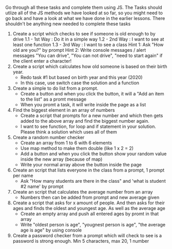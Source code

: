 Go through all these tasks and complete them using JS.
The Tasks should utlize all of the JS methods we have looked at so far, so you might need to go back and have a look at what we have done in the earlier lessons.
There shouldn't be anything new needed to complete these tasks

1. Create a script which checks to see if someone is old enough to by drive
   1.1 - 1st Way : Do it in a simple way
   1.2 - 2nd Way : I want to see at least one function
   1.3 - 3rd Way : I want to see a class
   Hint 1: Ask "How old are you?" by prompt
   Hint 2: Write console messages / alert messages "You can drive", "You can not drive", "need to start again" if the client enter a character!
2. Create a script which calculates how old someone is based on their birth year.
   - Redo task #1 but based on birth year and this year (2020)
   - In this case, use switch case the solution and a function
3. Create a simple to do list from a prompt.
   - Create a button and when you click the button, it will a "Add an item to the list" as a promt message
   - When you promt a task, it will write inside the page as a list
4. Find the biggest element in an array of numbers
   - Create a script that prompts for a new number and which then gets added to the above array and find the biggest number again.
   - I want to see function, for loop and if statement in your solution. Please think a solution which uses all of them
5. Create a random number checker
   - Create an array from 1 to 6 with 6 elements
   - Use map method to make them double (like 1 x 2 = 2)
   - Add a button and when you click the button show your random value inside the new array (because of map)
   - Write your normal array above the button inside the page
6. Create an script that lists everyone in the class from a prompt, 1 prompt per name
   - Ask "How many students are there in the class" and 'what is student #2 name' by prompt
7. Create an script that calculates the average number from an array
   - Numbers then can be added from prompt and new average given
8. Create a script that asks for x amount of people. And then asks for their ages and finds the oldest and youngest age. As well as the average age
   - Create an empty array and push all entered ages by promt in that array
   - Write "oldest person is age", "yougnest person is age", "the average age is age" by using console
9. Create a password checker from a prompt which will check to see is a password is strong enough. Min 5 characters, max 20, 1 number
